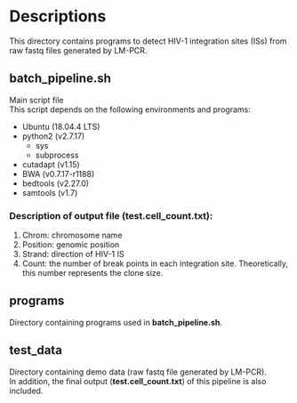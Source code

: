 # Descriptions

This directory contains programs to detect HIV-1 integration sites (ISs) from raw fastq files generated by LM-PCR.


## batch\_pipeline.sh
Main script file  
This script depends on the following environments and programs:
* Ubuntu (18.04.4 LTS)
* python2 (v2.7.17)
  * sys
  * subprocess
* cutadapt (v1.15)
* BWA (v0.7.17-r1188)
* bedtools (v2.27.0)
* samtools (v1.7)

### Description of output file (**test.cell_count.txt**):
1. Chrom: chromosome name
2. Position: genomic position
3. Strand: direction of HIV-1 IS
4. Count: the number of break points in each integration site. Theoretically, this number represents the clone size.


## programs
Directory containing programs used in **batch\_pipeline.sh**.


## test_data
Directory containing demo data (raw fastq file generated by LM-PCR).  
In addition, the final output (**test.cell_count.txt**) of this pipeline is also included.

